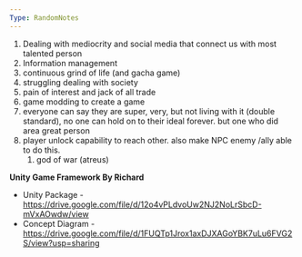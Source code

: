 ```yaml
---
Type: RandomNotes
---
```


1. Dealing with mediocrity and social media that connect us with most talented person
2. Information management
3. continuous grind of life (and gacha game)
4. struggling dealing with society 
5. pain of interest and jack of all trade
6. game modding to create a game
7. everyone can say they are super, very, but not living with it (double standard), no one can hold on to their ideal forever. but one who did area great person
8. player unlock capability to reach other. also make NPC enemy /ally able to do this. 
	1. god of war (atreus)

**Unity Game Framework By Richard**
- Unity Package - https://drive.google.com/file/d/12o4vPLdvoUw2NJ2NoLrSbcD-mVxAOwdw/view
- Concept Diagram - https://drive.google.com/file/d/1FUQTp1Jrox1axDJXAGoYBK7uLu6FVG2S/view?usp=sharing

